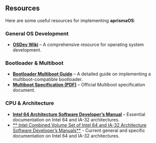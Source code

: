 ## Resources

Here are some useful resources for implementing **aprismaOS**:

### General OS Development
- [**OSDev Wiki**](https://wiki.osdev.org/) – A comprehensive resource for operating system development.

### Bootloader & Multiboot
- [**Bootloader Multiboot Guide**](https://thejat.in/learn/the-bootloader-multiboot) – A detailed guide on implementing a multiboot-compatible bootloader.
- [**Multiboot Specification (PDF)**](https://nongnu.askapache.com/grub/phcoder/multiboot.pdf) – Official Multiboot specification document.

### CPU & Architecture
- [**Intel 64 Architecture Software Developer’s Manual**](https://www.intel.com/content/dam/www/public/us/en/documents/manuals/64-ia-32-architectures-software-developer-vol-3a-part-1-manual.pdf) – Essential documentation on Intel 64 and IA-32 architectures.
- [** Intel Combined Volume Set of Intel 64 and IA-32 Architecture Software Developer’s Manuals**](https://www.intel.com/content/www/us/en/developer/articles/technical/intel-sdm.html) - Current general and specific documentation on Intel 64 and IA-32 architectures.

